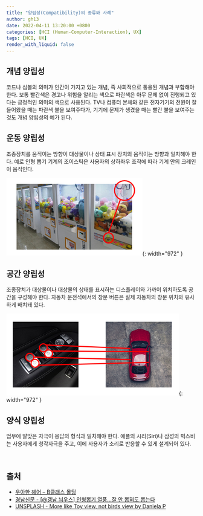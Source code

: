 ```yaml
---
title: "양립성(Compatibility)의 종류와 사례"
author: gh13
date: 2022-04-11 13:20:00 +0800
categories: [HCI (Human-Computer-Interaction), UX]
tags: [HCI, UX]
render_with_liquid: false
---
```


## 개념 양립성

코드나 심볼의 의미가 인간이 가지고 있는 개념, 즉 사회적으로 통용된 개념과 부합해야 한다. 보통 빨간색은 경고나 위험을 알리는 색으로 파란색은 아무 문제 없이 진행되고 있다는 긍정적인 의미의 색으로 사용된다. TV나 컴퓨터 본체와 같은 전자기기의 전원이 잘 들어왔을 때는 파란색 불을 보여주다가, 기기에 문제가 생겼을 때는 빨간 불을 보여주는 것도 개념 양립성의 예가 된다.  

## 운동 양립성

조종장치를 움직이는 방향이 대상물이나 상태 표시 장치의 움직이는 방향과 일치해야 한다. 예로 인형 뽑기 기계의 조이스틱은 사용자의 상하좌우 조작에 따라 기계 안의 크레인이 움직인다.  

![Move Compatibility Example](/assets/img/post_img/2022-04-11-01.png){: width="972" }

## 공간 양립성

조종장치가 대상물이나 대상물의 상태를 표시하는 디스플레이와 가까이 위치하도록 공간을 구성해야 한다. 자동차 운전석에서의 창문 버튼은 실제 자동차의 창문 위치와 유사하게 배치돼 있다.  

![Space Compatibility Example](/assets/img/post_img/2022-04-11-02.png){: width="972" }

## 양식 양립성

업무에 알맞은 자극이 응답의 형식과 일치해야 한다. 애플의 시리(Siri)나 삼성의 빅스비는 사용자에게 청각자극을 주고, 이에 사용자가 소리로 반응할 수 있게 설계되어 있다.  

<br/>

## 출처

- [우아한 헤어 – B클래스 몰딩](https://blog.daum.net/hairgo3256/585)
- [경남신문 \- \[@갱남 늬우스\] 인형뽑기 열풍…잘 안 뽑혀도 뽑는다](http://www.knnews.co.kr/news/articleView.php?idxno=1202339)
- [UNSPLASH - More like Toy view, not birds view by Daniela P](https://unsplash.com/photos/YU9rbNLQxSY)
  
